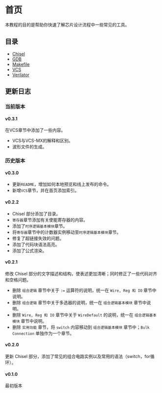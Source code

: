 # 首页

本教程的目的是帮助你快速了解芯片设计流程中一些常见的工具。

## 目录

- [Chisel](Chisel.md)
- [GDB](GDB.md)
- [Makefile](Makefile.md)
- [VCS](VCS.md)
- [Verilator](Verilator.md)


## 更新日志

### 当前版本

#### v0.3.1

在VCS章节中添加了一些内容。
- VCS与VCS-MX的解释和区别。
- 波形文件的生成。

### 历史版本

#### v0.3.0

- 更新`README`，增加如何本地预览和线上发布的命令。
- 新增`VCS`章节，并在首页添加索引。

#### v0.2.2

- Chisel 部分添加了目录。
- `寄存器`章节添加有关使能寄存器的内容。
- 添加了`时序逻辑基本模块`章节。
- 将`寄存器`章节中的计数器实例移动至`时序逻辑基本模块`章节。
- 修复了超链接失效的问题。
- 添加了代码块语法高亮。
- 添加了公式渲染。

#### v0.2.1

修改 Chisel 部分的文字描述和结构，使表述更加清晰；同时修正了一些代码对齐和空格问题。

- 删除 `组合逻辑` 章节中关于 `:=` 运算符的说明，统一在 `Wire, Reg 和 IO` 章节中说明。
- 删除 `组合逻辑` 章节中关于多选器的说明，统一在 `组合逻辑基本模块` 章节中说明。
- 删除 `Wire, Reg 和 IO` 章节中关于 `WireDefault` 的说明，统一在 `组合逻辑基本模块` 章节中说明。
- 删除 `实用功能` 章节，将 `switch` 内容移动到 `组合逻辑基本模块` 章节中；`Bulk Connection` 单独作为一个章节。

#### v0.2.0

更新 Chisel 部分，添加了常见的组合电路实例以及常用的语法（switch，for循环）。


#### v0.1.0

最初版本